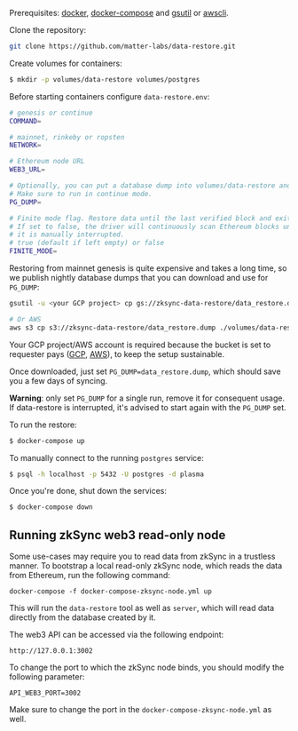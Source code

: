 Prerequisites: [docker](https://docs.docker.com/engine/install/), [docker-compose](https://docs.docker.com/compose/install/) and [gsutil](https://cloud.google.com/storage/docs/gsutil_install) or [awscli](https://docs.aws.amazon.com/cli/latest/userguide/getting-started-install.html).

Clone the repository:
```sh
git clone https://github.com/matter-labs/data-restore.git
```

Create volumes for containers:
```sh
$ mkdir -p volumes/data-restore volumes/postgres
```

Before starting containers configure `data-restore.env`:
```sh
# genesis or continue
COMMAND=

# mainnet, rinkeby or ropsten
NETWORK=

# Ethereum node URL
WEB3_URL=

# Optionally, you can put a database dump into volumes/data-restore and specify its name here.
# Make sure to run in continue mode.
PG_DUMP=

# Finite mode flag. Restore data until the last verified block and exit.
# If set to false, the driver will continuously scan Ethereum blocks unless
# it is manually interrupted.
# true (default if left empty) or false
FINITE_MODE=
```

Restoring from mainnet genesis is quite expensive and takes a long time, so we publish nightly database dumps that you can download and use for `PG_DUMP`:
```sh
gsutil -u <your GCP project> cp gs://zksync-data-restore/data_restore.dump ./volumes/data-restore/data_restore.dump

# Or AWS
aws s3 cp s3://zksync-data-restore/data_restore.dump ./volumes/data-restore/data_restore.dump --request-payer requester
```

Your GCP project/AWS account is required because the bucket is set to requester pays ([GCP](https://cloud.google.com/storage/docs/requester-pays), [AWS](https://docs.aws.amazon.com/AmazonS3/latest/userguide/RequesterPaysBuckets.html)), to keep the setup sustainable. 

Once downloaded, just set `PG_DUMP=data_restore.dump`, which should save you a few days of syncing.

**Warning**: only set `PG_DUMP` for a single run, remove it for consequent usage. If data-restore is interrupted, it's advised to start again with the `PG_DUMP` set.

To run the restore:
```sh
$ docker-compose up
```

To manually connect to the running `postgres` service:
```sh
$ psql -h localhost -p 5432 -U postgres -d plasma
```

Once you're done, shut down the services:
```sh
$ docker-compose down
```

## Running zkSync web3 read-only node

Some use-cases may require you to read data from zkSync in a trustless manner. To bootstrap a local read-only zkSync node, which reads the data from Ethereum, run the following command:

```
docker-compose -f docker-compose-zksync-node.yml up
```

This will run the `data-restore` tool as well as `server`, which will read data directly from the database created by it.

The web3 API can be accessed via the following endpoint:

```
http://127.0.0.1:3002
```

To change the port to which the zkSync node binds, you should modify the following parameter:

```
API_WEB3_PORT=3002
```

Make sure to change the port in the `docker-compose-zksync-node.yml` as well.
